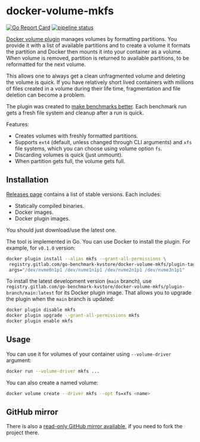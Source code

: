 # docker-volume-mkfs

[![Go Report Card](https://goreportcard.com/badge/gitlab.com/go-benchmark-kvstore/docker-volume-mkfs)](https://goreportcard.com/report/gitlab.com/go-benchmark-kvstore/docker-volume-mkfs)
[![pipeline status](https://gitlab.com/go-benchmark-kvstore/docker-volume-mkfs/badges/main/pipeline.svg?ignore_skipped=true)](https://gitlab.com/go-benchmark-kvstore/docker-volume-mkfs/-/pipelines)

[Docker volume plugin](https://docs.docker.com/engine/extend/legacy_plugins/) manages volumes by formatting partitions.
You provide it with a list of available partitions and to create a volume it formats the partition and Docker then mounts
it into your container as a volume. When volume is removed, partition is returned to available partitions, to be
reformatted for the next volume.

This allows one to always get a clean unfragmented volume and deleting the volume is quick. If
you have relatively short lived containers with millions of files created in a volume during their life time,
fragmentation and file deletion can become a problem.

The plugin was created to [make benchmarks better](https://gitlab.com/go-benchmark-kvstore/go-benchmark-kvstore).
Each benchmark run gets a fresh file system and cleanup after a run is quick.

Features:

- Creates volumes with freshly formatted partitions.
- Supports `ext4` (default, unless changed through CLI arguments) and `xfs` file systems, which you
  can choose using volume option `fs`.
- Discarding volumes is quick (just unmount).
- When partition gets full, the volume gets full.

## Installation

[Releases page](https://gitlab.com/go-benchmark-kvstore/docker-volume-mkfs/-/releases)
contains a list of stable versions. Each includes:

- Statically compiled binaries.
- Docker images.
- Docker plugin images.

You should just download/use the latest one.

The tool is implemented in Go. You can use Docker to install the plugin. For example, for `v0.1.0` version:

```sh
docker plugin install --alias mkfs --grant-all-permissions \
 registry.gitlab.com/go-benchmark-kvstore/docker-volume-mkfs/plugin-tag/v0-1-0:latest \
 args="/dev/nvme0n1p1 /dev/nvme1n1p1 /dev/nvme2n1p1 /dev/nvme3n1p1"
```

To install the latest development version (`main` branch), use `registry.gitlab.com/go-benchmark-kvstore/docker-volume-mkfs/plugin-branch/main:latest`
for its Docker plugin image. That allows you to upgrade the plugin when the `main` branch is updated:

```sh
docker plugin disable mkfs
docker plugin upgrade --grant-all-permissions mkfs
docker plugin enable mkfs
```

## Usage

You can use it for volumes of your container using `--volume-driver` argument:

```sh
docker run --volume-driver mkfs ...
```

You can also create a named volume:

```sh
docker volume create --driver mkfs --opt fs=xfs <name>
```

## GitHub mirror

There is also a [read-only GitHub mirror available](https://github.com/go-benchmark-kvstore/docker-volume-mkfs),
if you need to fork the project there.
